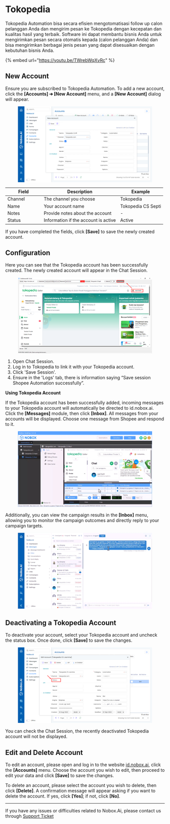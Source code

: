 # Tokopedia

Tokopedia Automation bisa secara efisien mengotomatisasi follow up calon pelanggan Anda dan mengirim pesan ke Tokopedia dengan kecepatan dan kualitas hasil yang terbaik. Software ini dapat membantu bisnis Anda untuk mengirimkan pesan secara otomatis kepada (calon pelanggan Anda) dan bisa mengirimkan berbagai jenis pesan yang dapat disesuaikan dengan kebutuhan bisnis Anda.

{% embed url="https://youtu.be/TWrebWqXvRc" %}

## **New Account**

Ensure you are subscribed to Tokopedia Automation. To add a new account, click the **\[Accounts] ➔ \[New Account]** menu, and a **\[New Account]** dialog will appear.

<figure><img src="../.gitbook/assets/add account tokopedia.png" alt=""><figcaption></figcaption></figure>

<table><thead><tr><th width="100.800048828125">Field</th><th>Description</th><th>Example</th></tr></thead><tbody><tr><td>Channel</td><td>The channel you choose</td><td>Tokopedia</td></tr><tr><td>Name</td><td>Your account name</td><td>Tokopedia CS Septi</td></tr><tr><td>Notes</td><td>Provide notes about the account</td><td>-</td></tr><tr><td>Status</td><td>Information if the account is active</td><td>Active</td></tr></tbody></table>

If you have completed the fields, click **\[Save]** to save the newly created account.

## **Configuration**

Here you can see that the Tokopedia account has been successfully created. The newly created account will appear in the Chat Session.

<figure><img src="../.gitbook/assets/konfigurasi tokopedia.png" alt=""><figcaption></figcaption></figure>

1. Open Chat Session.
2. Log in to Tokopedia to link it with your Tokopedia account.
3. Click 'Save Session'.
4. Ensure in the 'Logs' tab, there is information saying “Save session Shopee Automation successfully”.

**Using Tokopedia Account**

If the Tokopedia account has been successfully added, incoming messages to your Tokopedia account will automatically be directed to id.nobox.ai. Click the **\[Messages]** module, then click **\[Inbox]**. All messages from your accounts will be displayed. Choose one message from Shopee and respond to it.

<figure><img src="../.gitbook/assets/Outbox Tokopedia.png" alt=""><figcaption></figcaption></figure>

Additionally, you can view the campaign results in the **\[Inbox]** menu, allowing you to monitor the campaign outcomes and directly reply to your campaign targets.

<figure><img src="../.gitbook/assets/Inbox Tokopedia.png" alt=""><figcaption></figcaption></figure>

## **Deactivating a Tokopedia Account**

To deactivate your account, select your Tokopedia account and uncheck the status box. Once done, click **\[Save]** to save the changes.

<figure><img src="../.gitbook/assets/Nonaktif Tokped.png" alt=""><figcaption></figcaption></figure>

You can check the Chat Session, the recently deactivated Tokopedia account will not be displayed.

## **Edit and Delete Account**

To edit an account, please open and log in to the website [id.nobox.ai](https://id.nobox.ai/), click the **\[Accounts]** menu. Choose the account you wish to edit, then proceed to edit your data and click **\[Save]** to save the changes.

To delete an account, please select the account you wish to delete, then click **\[Delete]**. A confirmation message will appear asking if you want to delete the account. If yes, click **\[Yes]**; if not, click **\[No]**.

***

If you have any issues or difficulties related to Nobox.Ai, please contact us through [Support Ticket](https://crm.nobox.ai/clients/tickets)

